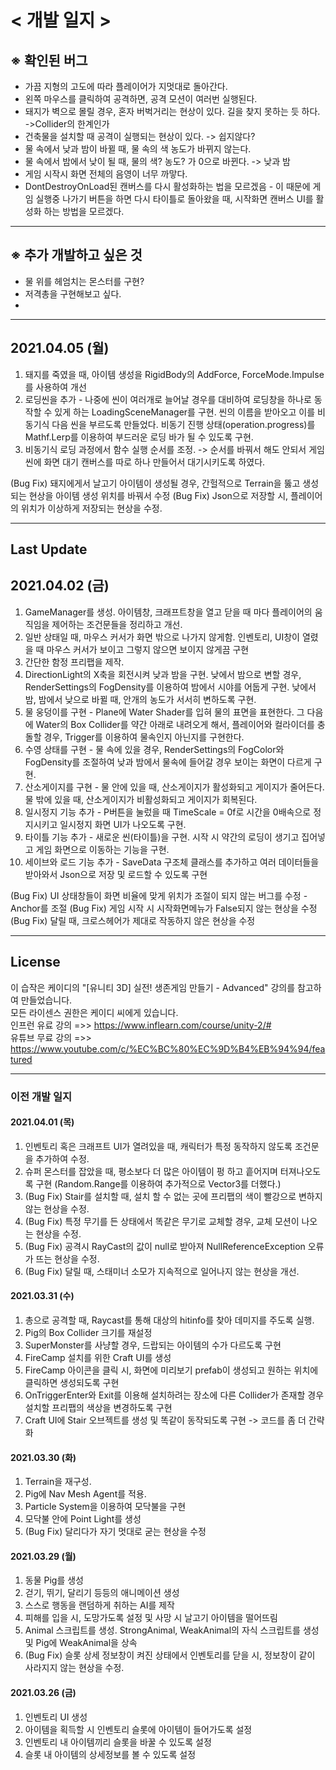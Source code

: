 # < 개발 일지 >

## ※ 확인된 버그
* 가끔 지형의 고도에 따라 플레이어가 지멋대로 돌아간다.
* 왼쪽 마우스를 클릭하여 공격하면, 공격 모션이 여러번 실행된다.
* 돼지가 벽으로 몰릴 경우, 혼자 버벅거리는 현상이 있다. 길을 찾지 못하는 듯 하다. ->Collider의 한계인가
* 건축물을 설치할 때 공격이 실행되는 현상이 있다. -> 쉽지않다?
* 물 속에서 낮과 밤이 바뀔 때, 물 속의 색 농도가 바뀌지 않는다.
* 물 속에서 밤에서 낮이 될 때, 물의 색? 농도? 가 0으로 바뀐다.
-> 낮과 밤
* 게임 시작시 화면 전체의 음영이 너무 까맣다.
* DontDestroyOnLoad된 캔버스를 다시 활성화하는 법을 모르겠음 - 이 때문에 게임 실행중 나가기 버튼을 하면 다시 타이틀로 돌아왔을 때, 시작화면 캔버스 UI를 활성화 하는 방법을 모르겠다.

-------------------------------------------------------------------

## ※ 추가 개발하고 싶은 것
* 물 위를 헤엄치는 몬스터를 구현?
* 저격총을 구현해보고 싶다.
* 

--------------------------------------------------------------------

## 2021.04.05 (월)

1. 돼지를 죽였을 때, 아이템 생성을 RigidBody의 AddForce, ForceMode.Impulse를 사용하여 개선
2. 로딩씬을 추가 - 나중에 씬이 여러개로 늘어날 경우를 대비하여 로딩창을 하나로 동작할 수 있게 하는 LoadingSceneManager를 구현. 씬의 이름을 받아오고 이를 비동기식 다음 씬을 부르도록 만들었다. 비동기 진행 상태(operation.progress)를 Mathf.Lerp를 이용하여 부드러운 로딩 바가 될 수 있도록 구현.
3. 비동기식 로딩 과정에서 함수 실행 순서를 조정. -> 순서를 바꿔서 해도 안되서 게임 씬에 화면 대기 캔버스를 따로 하나 만들어서 대기시키도록 하였다.


(Bug Fix) 돼지에게서 날고기 아이템이 생성될 경우, 간헐적으로 Terrain을 뚫고 생성되는 현상을 아이템 생성 위치를 바꿔서 수정
(Bug Fix) Json으로 저장할 시, 플레이어의 위치가 이상하게 저장되는 현상을 수정.

--------------------------------------------------------------------

## Last Update
## 2021.04.02 (금)


1. GameManager를 생성. 아이템창, 크래프트창을 열고 닫을 때 마다 플레이어의 움직임을 제어하는 조건문들을 정리하고 개선. 
2. 일반 상태일 때, 마우스 커서가 화면 밖으로 나가지 않게함. 인벤토리, UI창이 열렸을 때 마우스 커서가 보이고 그렇지 않으면 보이지 않게끔 구현
3. 간단한 함정 프리팹을 제작. 
4. DirectionLight의 X축을 회전시켜 낮과 밤을 구현. 낮에서 밤으로 변할 경우, RenderSettings의 FogDensity를 이용하여 밤에서 시야를 어둡게 구현. 낮에서 밤, 밤에서 낮으로 바뀔 때, 안개의 농도가 서서히 변하도록 구현.
5. 물 웅덩이를 구현 - Plane에 Water Shader를 입혀 물의 표면을 표현한다. 그 다음에 Water의 Box Collider를 약간 아래로 내려오게 해서, 플레이어와 컬라이더를 충돌할 경우, Trigger를 이용하여 물속인지 아닌지를 구현한다.
6. 수영 상태를 구현 - 물 속에 있을 경우, RenderSettings의 FogColor와 FogDensity를 조절하여 낮과 밤에서 물속에 들어갈 경우 보이는 화면이 다르게 구현.
7. 산소게이지를 구현 - 물 안에 있을 때, 산소게이지가 활성화되고 게이지가 줄어든다. 물 밖에 있을 때, 산소게이지가 비활성화되고 게이지가 회복된다.
8. 일시정지 기능 추가 - P버튼을 눌렀을 때 TimeScale = 0f로 시간을 0배속으로 정지시키고 일시정지 화면 UI가 나오도록 구현.
9. 타이틀 기능 추가 - 새로운 씬(타이틀)을 구현. 시작 시 약간의 로딩이 생기고 집어넣고 게임 화면으로 이동하는 기능을 구현.
10. 세이브와 로드 기능 추가 - SaveData 구조체 클래스를 추가하고 여러 데이터들을 받아와서 Json으로 저장 및 로드할 수 있도록 구현 

(Bug Fix) UI 상태창들이 화면 비율에 맞게 위치가 조절이 되지 않는 버그를 수정 - Anchor를 조절
(Bug Fix) 게임 시작 시 시작화면메뉴가 False되지 않는 현상을 수정
(Bug Fix) 달릴 때, 크로스헤어가 제대로 작동하지 않은 현상을 수정

---------------------------------------------------------------
## License

이 습작은 케이디의 "[유니티 3D] 실전! 생존게임 만들기 - Advanced" 강의를 참고하여 만들었습니다.\
모든 라이센스 권한은 케이디 씨에게 있습니다.\
인프런 유료 강의 =>> https://www.inflearn.com/course/unity-2/# \
유튜브 무료 강의 =>> https://www.youtube.com/c/%EC%BC%80%EC%9D%B4%EB%94%94/featured

--------------------------------------------------------------------
### 이전 개발 일지

#### 2021.04.01 (목)
1. 인벤토리 혹은 크래프트 UI가 열려있을 때, 캐릭터가 특정 동작하지 않도록 조건문을 추가하여 수정.
2. 슈퍼 몬스터를 잡았을 때, 평소보다 더 많은 아이템이 펑 하고 흩어지며 터져나오도록 구현 (Random.Range를 이용하여 추가적으로 Vector3를 더했다.)
3. (Bug Fix) Stair를 설치할 때, 설치 할 수 없는 곳에 프리팹의 색이 빨강으로 변하지 않는 현상을 수정.
4. (Bug Fix) 특정 무기를 든 상태에서 똑같은 무기로 교체할 경우, 교체 모션이 나오는 현상을 수정.
5. (Bug Fix) 공격시 RayCast의 값이 null로 받아져 NullReferenceException 오류가 뜨는 현상을 수정.
6. (Bug Fix) 달릴 때, 스태미너 소모가 지속적으로 일어나지 않는 현상을 개선.


#### 2021.03.31 (수)
1. 총으로 공격할 때, Raycast를 통해 대상의 hitinfo를 찾아 데미지를 주도록 실행.
2. Pig의 Box Collider 크기를 재설정
3. SuperMonster를 사냥할 경우, 드랍되는 아이템의 수가 다르도록 구현
4. FireCamp 설치를 위한 Craft UI를 생성
5. FireCamp 아이콘을 클릭 시, 화면에 미리보기 prefab이 생성되고 원하는 위치에 클릭하면 생성되도록 구현
6. OnTriggerEnter와 Exit를 이용해 설치하려는 장소에 다른 Collider가 존재할 경우 설치할 프리팹의 색상을 변경하도록 구현
7. Craft UI에 Stair 오브젝트를 생성 및 똑같이 동작되도록 구현 -> 코드를 좀 더 간략화


#### 2021.03.30 (화)
1. Terrain을 재구성. 
2. Pig에 Nav Mesh Agent를 적용.
3. Particle System을 이용하여 모닥불을 구현
4. 모닥불 안에 Point Light를 생성
5. (Bug Fix) 달리다가 자기 멋대로 굳는 현상을 수정


#### 2021.03.29 (월)
1. 동물 Pig를 생성
2. 걷기, 뛰기, 달리기 등등의 애니메이션 생성
3. 스스로 행동을 랜덤하게 취하는 AI를 제작
4. 피해를 입을 시, 도망가도록 설정 및 사망 시 날고기 아이템을 떨어뜨림
5. Animal 스크립트를 생성. StrongAnimal, WeakAnimal의 자식 스크립트를 생성 및 Pig에 WeakAnimal을 상속
6. (Bug Fix) 슬롯 상세 정보창이 켜진 상태에서 인벤토리를 닫을 시, 정보창이 같이 사라지지 않는 현상을 수정.


#### 2021.03.26 (금)
1. 인벤토리 UI 생성
2. 아이템을 획득할 시 인벤토리 슬롯에 아이템이 들어가도록 설정
3. 인벤토리 내 아이템끼리 슬롯을 바꿀 수 있도록 설정
4. 슬롯 내 아이템의 상세정보를 볼 수 있도록 설정
